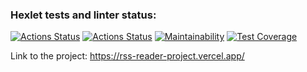### Hexlet tests and linter status:
[![Actions Status](https://github.com/antonlipilin/frontend-project-lvl3/workflows/hexlet-check/badge.svg)](https://github.com/antonlipilin/frontend-project-lvl3/actions)
[![Actions Status](https://github.com/antonlipilin/frontend-project-lvl3/workflows/Node%20CI/badge.svg)](https://github.com/antonlipilin/frontend-project-lvl3/actions)
[![Maintainability](https://api.codeclimate.com/v1/badges/047a5ba701fd7f60060a/maintainability)](https://codeclimate.com/github/antonlipilin/frontend-project-lvl3/maintainability)
[![Test Coverage](https://api.codeclimate.com/v1/badges/047a5ba701fd7f60060a/test_coverage)](https://codeclimate.com/github/antonlipilin/frontend-project-lvl3/test_coverage)


Link to the project: https://rss-reader-project.vercel.app/
